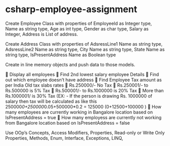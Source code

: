 # csharp-employee-assignment



Create Employee Class with properties of EmployeeId as Integer type, Name as string type, Age as int type, Gender as char type, Salary as Integer, Address is List of address.

Create Address Class with properties of AdsressLine1 Name as string type, AdsressLine2 Name as string type, City Name as string type, State Name as string type, IsPresentAddress Name as Boolean type

Create in line memory objects and push data to those models. 
             
	Display all employees
	Find 2nd lowest salary employee Details
	Find out which employee doesn’t have address
	Find Employee Tax amount as per India Old tax slabs rates 
	Rs.250000/- No Tax
	Rs.250001/- to Rs.500000 is 5% Tax
	Rs.500001/- to Rs.1000000 is 20% Tax 
	More than Rs.1000001/ is 30% Tax
(EX: - If the person is drawing Rs. 1000000 of salary then tax will be calculated as like this 250000*0+250000*0.05+500000*0.2 = 125000 (0+12500+100000 )
	How many employees are currently working in Bangalore location based on IsPresentAddress = true
	How many employess are currently not working from Bangalore location based on IsPresentAddress = false

Use OOp’s Concepts, Access Modifiers, Properties, Read-only or Write Only Properties, Methods, Enum, Interface, Exceptions, LINQ,
